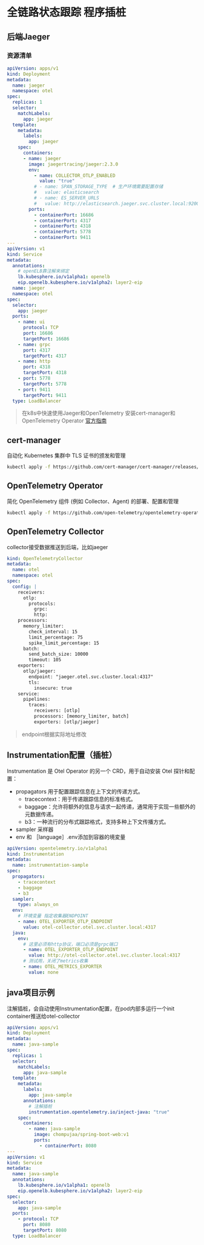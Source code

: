 
# 全链路状态跟踪 程序插桩
## 后端Jaeger
### 资源清单
```yml
apiVersion: apps/v1
kind: Deployment
metadata:
  name: jaeger
  namespace: otel
spec:
  replicas: 1
  selector:
    matchLabels: 
      app: jaeger
  template:
    metadata:
      labels:
        app: jaeger
    spec:
      containers:
      - name: jaeger
        image: jaegertracing/jaeger:2.3.0
        env:
          - name: COLLECTOR_OTLP_ENABLED
            value: "true" 
          # - name: SPAN_STORAGE_TYPE  # 生产环境需要配置存储
          #   value: elasticsearch
          # - name: ES_SERVER_URLS
          #   value: http://elasticsearch.jaeger.svc.cluster.local:9200
        ports:
          - containerPort: 16686
          - containerPort: 4317
          - containerPort: 4318
          - containerPort: 5778
          - containerPort: 9411
---
apiVersion: v1
kind: Service
metadata:
  annotations:
    # openELB靠注解来绑定
    lb.kubesphere.io/v1alpha1: openelb
    eip.openelb.kubesphere.io/v1alpha2: layer2-eip
  name: jaeger
  namespace: otel
spec:
  selector:
    app: jaeger
  ports:
    - name: ui
      protocol: TCP
      port: 16686
      targetPort: 16686
    - name: grpc
      port: 4317
      targetPort: 4317
    - name: http
      port: 4318
      targetPort: 4318
    - port: 5778
      targetPort: 5778
    - port: 9411
      targetPort: 9411
  type: LoadBalancer
```
> 在k8s中快速使用Jaeger和OpenTelemetry
安装cert-manager和OpenTelemetry Operator
[官方指南](https://github.com/jaegertracing/jaeger-operator#jager-v2-operator)
## cert-manager
自动化 Kubernetes 集群中 TLS 证书的颁发和管理
```bash
kubectl apply -f https://github.com/cert-manager/cert-manager/releases/download/v1.16.1/cert-manager.yaml
```
## OpenTelemetry Operator
简化 OpenTelemetry 组件 (例如 Collector、Agent) 的部署、配置和管理
```bash
kubectl apply -f https://github.com/open-telemetry/opentelemetry-operator/releases/latest/download/opentelemetry-operator.yaml
```
## OpenTelemetry Collector
collector接受数据推送到后端，比如jaeger
```yml
kind: OpenTelemetryCollector
metadata:
  name: otel
  namespace: otel
spec:
  config: |
    receivers:
      otlp:
        protocols:
          grpc:
          http:
    processors:
      memory_limiter:
        check_interval: 15
        limit_percentage: 75
        spike_limit_percentage: 15
      batch:
        send_batch_size: 10000
        timeout: 105
    exporters:
      otlp/jaeger:
        endpoint: "jaeger.otel.svc.cluster.local:4317"
        tls:
          insecure: true
    service:
      pipelines:
        traces:
          receivers: [otlp]
          processors: [memory_limiter, batch]
          exporters: [otlp/jaeger]
```
> endpoint根据实际地址修改

## Instrumentation配置（插桩）
Instrumentation 是 Otel Operator 的另一个 CRD，用于自动安装 Otel 探针和配置：
- propagators 用于配置跟踪信息在上下文的传递方式。
  - tracecontext：用于传递跟踪信息的标准格式。
  - baggage：允许将额外的信息与请求一起传递，通常用于实现一些额外的元数据传递。
  - b3：一种流行的分布式跟踪格式，支持多种上下文传播方式。
- sampler 采样器
- env 和 ［language］.env添加到容器的境変量
```yml
apiVersion: opentelemetry.io/v1alpha1  
kind: Instrumentation
metadata:
  name: instrumentation-sample
spec:
  propagators:
    - tracecontext
    - baggage
    - b3
  sampler:
    type: always_on
  env:
    # 环境变量 指定收集器ENDPOINT
    - name: OTEL_EXPORTER_OTLP_ENDPOINT
      value: otel-collector.otel.svc.cluster.local:4317
  java:
    env:
      # 这里必须有http协议，端口必须是grpc端口
      - name: OTEL_EXPORTER_OTLP_ENDPOINT
        value: http://otel-collector.otel.svc.cluster.local:4317
      # 测试用，关闭了metrics收集
      - name: OTEL_METRICS_EXPORTER
        value: none
```

## java项目示例
注解插桩，会自动使用Instrumentation配置，在pod内部多运行一个init container推送给otel-collector
```yml
apiVersion: apps/v1
kind: Deployment
metadata:
  name: java-sample
spec:
  replicas: 1
  selector:
    matchLabels:
      app: java-sample
  template:
    metadata:
      labels:
        app: java-sample
      annotations:
        # 注解插桩
        instrumentation.opentelemetry.io/inject-java: "true"
    spec:
      containers:
        - name: java-sample
          image: chompujaa/spring-boot-web:v1
          ports:
            - containerPort: 8080
---
apiVersion: v1
kind: Service
metadata:
  name: java-sample
  annotations:
    lb.kubesphere.io/v1alpha1: openelb
    eip.openelb.kubesphere.io/v1alpha2: layer2-eip
spec:
  selector:
    app: java-sample
  ports:
    - protocol: TCP
      port: 8080
      targetPort: 8080
  type: LoadBalancer
```